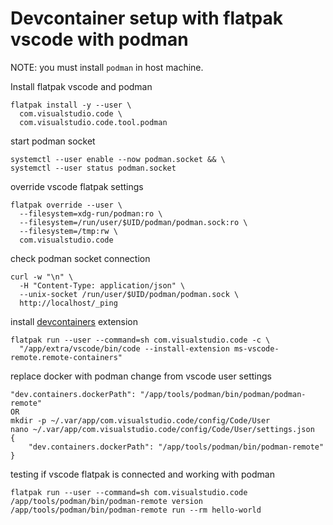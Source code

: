 # Devcontainer setup with flatpak vscode with podman

NOTE: you must install `podman` in host machine.

Install flatpak vscode and podman
```
flatpak install -y --user \
  com.visualstudio.code \
  com.visualstudio.code.tool.podman
```

start podman socket
```
systemctl --user enable --now podman.socket && \
systemctl --user status podman.socket
```

override vscode flatpak settings
```
flatpak override --user \
  --filesystem=xdg-run/podman:ro \
  --filesystem=/run/user/$UID/podman/podman.sock:ro \
  --filesystem=/tmp:rw \
  com.visualstudio.code
```

check podman socket connection
```
curl -w "\n" \
  -H "Content-Type: application/json" \
  --unix-socket /run/user/$UID/podman/podman.sock \
  http://localhost/_ping
```

install [devcontainers](https://marketplace.visualstudio.com/items?itemName=ms-vscode-remote.remote-containers) extension
```
flatpak run --user --command=sh com.visualstudio.code -c \
  "/app/extra/vscode/bin/code --install-extension ms-vscode-remote.remote-containers"
```

replace docker with podman
change from vscode user settings
```
"dev.containers.dockerPath": "/app/tools/podman/bin/podman/podman-remote"
OR
mkdir -p ~/.var/app/com.visualstudio.code/config/Code/User
nano ~/.var/app/com.visualstudio.code/config/Code/User/settings.json
{
    "dev.containers.dockerPath": "/app/tools/podman/bin/podman-remote"
}
```

testing if vscode flatpak is connected and working with podman
```
flatpak run --user --command=sh com.visualstudio.code
/app/tools/podman/bin/podman-remote version
/app/tools/podman/bin/podman-remote run --rm hello-world
```
